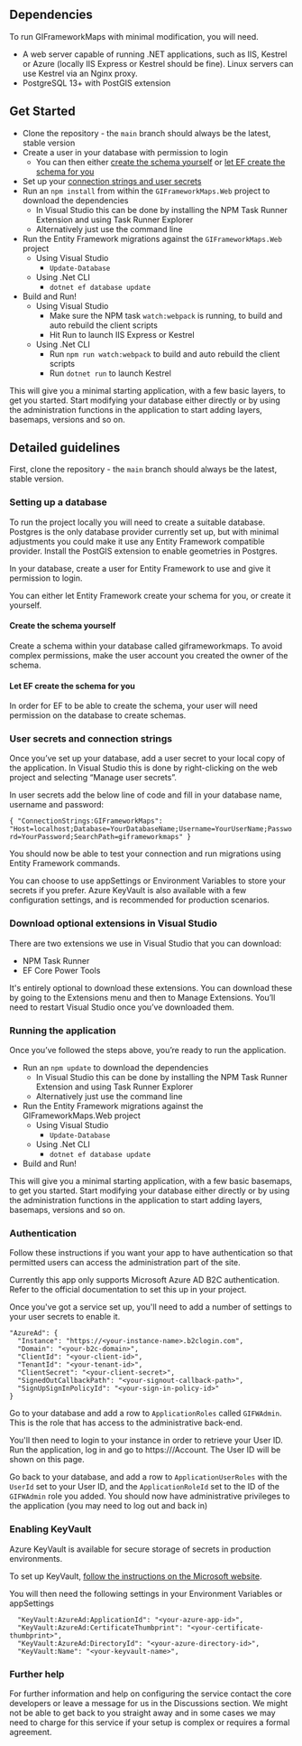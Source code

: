 ## Dependencies
To run GIFrameworkMaps with minimal modification, you will need.
- A web server capable of running .NET applications, such as IIS, Kestrel or Azure (locally IIS Express or Kestrel should be fine). Linux servers can use Kestrel via an Nginx proxy.
- PostgreSQL 13+ with PostGIS extension

## Get Started
- Clone the repository - the `main` branch should always be the latest, stable version
- Create a user in your database with permission to login
    - You can then either [create the schema yourself](#create-the-schema-yourself) or [let EF create the schema for you](#let-ef-create-the-schema-for-you)
- Set up your [connection strings and user secrets](#user-secrets-and-connection-strings)
- Run an `npm install` from within the `GIFrameworkMaps.Web` project to download the dependencies
    - In Visual Studio this can be done by installing the NPM Task Runner Extension and using Task Runner Explorer
    - Alternatively just use the command line
- Run the Entity Framework migrations against the `GIFrameworkMaps.Web` project
    - Using Visual Studio
        - `Update-Database`
    - Using .Net CLI
        - `dotnet ef database update`
- Build and Run!
    - Using Visual Studio
        - Make sure the NPM task `watch:webpack` is running, to build and auto rebuild the client scripts
        - Hit Run to launch IIS Express or Kestrel
    - Using .Net CLI
        - Run `npm run watch:webpack` to build and auto rebuild the client scripts
        - Run `dotnet run` to launch Kestrel

This will give you a minimal starting application, with a few basic layers, to get you started. Start modifying your database
either directly or by using the administration functions in the application to start adding layers, basemaps, versions and so on.

## Detailed guidelines
First, clone the repository - the `main` branch should always be the latest, stable version.

### Setting up a database
To run the project locally you will need to create a suitable database. Postgres is the only database provider currently set up, but with minimal adjustments you could make it use any Entity Framework compatible provider. Install the PostGIS extension to enable geometries in Postgres. 

In your database, create a user for Entity Framework to use and give it permission to login.

You can either let Entity Framework create your schema for you, or create it yourself. 
#### Create the schema yourself
Create a schema within your database called giframeworkmaps. To avoid complex permissions, make the user account you created the owner of the schema.

#### Let EF create the schema for you
In order for EF to be able to create the schema, your user will need permission on the database to create schemas.

### User secrets and connection strings
Once you’ve set up your database, add a user secret to your local copy of the application. In Visual Studio this is done by right-clicking on the web project and selecting “Manage user secrets”.

In user secrets add the below line of code and fill in your database name, username and password:

`{
"ConnectionStrings:GIFrameworkMaps": "Host=localhost;Database=YourDatabaseName;Username=YourUserName;Password=YourPassword;SearchPath=giframeworkmaps"
}`

You should now be able to test your connection and run migrations using Entity Framework commands.

You can choose to use appSettings or Environment Variables to store your secrets if you prefer. Azure KeyVault is also available with a few configuration settings, and is recommended for production scenarios.

### Download optional extensions in Visual Studio
There are two extensions we use in Visual Studio that you can download: 
- NPM Task Runner
- EF Core Power Tools 

It's entirely optional to download these extensions. You can download these by going to the Extensions menu and then to Manage Extensions. You’ll need to restart Visual Studio once you’ve downloaded them.

### Running the application
Once you’ve followed the steps above, you’re ready to run the application. 

- Run an `npm update` to download the dependencies
    - In Visual Studio this can be done by installing the NPM Task Runner Extension and using Task Runner Explorer
    - Alternatively just use the command line
- Run the Entity Framework migrations against the GIFrameworkMaps.Web project
    - Using Visual Studio
        - `Update-Database`
    - Using .Net CLI
        - `dotnet ef database update`
- Build and Run!

This will give you a minimal starting application, with a few basic basemaps, to get you started. Start modifying your database either directly or by using the administration functions in the application to start adding layers, basemaps, versions and so on.

### Authentication
Follow these instructions if you want your app to have authentication so that permitted users can access the administration part of the site.

Currently this app only supports Microsoft Azure AD B2C authentication. Refer to the official documentation to set this up in your project.

Once you've got a service set up, you'll need to add a number of settings to your user secrets to enable it.

```
"AzureAd": {
  "Instance": "https://<your-instance-name>.b2clogin.com",
  "Domain": "<your-b2c-domain>",
  "ClientId": "<your-client-id>",
  "TenantId": "<your-tenant-id>",
  "ClientSecret": "<your-client-secret>",
  "SignedOutCallbackPath": "<your-signout-callback-path>",
  "SignUpSignInPolicyId": "<your-sign-in-policy-id>"
}
```

Go to your database and add a row to `ApplicationRoles` called `GIFWAdmin`. This is the role that has access to the administrative back-end. 

You'll then need to login to your instance in order to retrieve your User ID. Run the application, log in and go to https://<your-application-root>/Account. The User ID will be shown on this page.

Go back to your database, and add a row to `ApplicationUserRoles` with the `UserId` set to your User ID, and the `ApplicationRoleId` set to the ID of the `GIFWAdmin` role you added. You should now have administrative privileges to the application (you may need to log out and back in)

### Enabling KeyVault

Azure KeyVault is available for secure storage of secrets in production environments.

To set up KeyVault, [follow the instructions on the Microsoft website](https://learn.microsoft.com/en-us/aspnet/core/security/key-vault-configuration?view=aspnetcore-7.0#secret-storage-in-the-production-environment-with-azure-key-vault).

You will then need the following settings in your Environment Variables or appSettings

```
  "KeyVault:AzureAd:ApplicationId": "<your-azure-app-id>",
  "KeyVault:AzureAd:CertificateThumbprint": "<your-certificate-thumbprint>",
  "KeyVault:AzureAd:DirectoryId": "<your-azure-directory-id>",
  "KeyVault:Name": "<your-keyvault-name>",
```

### Further help
For further information and help on configuring the service contact the core developers or leave a message for us in the Discussions section. We might not be able to get back to you straight away and in some cases we may need to charge for this service if your setup is complex or requires a formal agreement.
